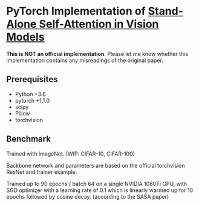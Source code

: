 # PyTorch Implementation of [Stand-Alone Self-Attention in Vision Models](https://arxiv.org/pdf/1906.05909.pdf)

**This is NOT an official implementation**. Please let me know whether this implementation contains any misreadings of the original paper.

## Prerequisites
 * Python +3.6
 * pytorch +1.1.0
 * scipy
 * Pillow
 * torchvision

## Benchmark

Trained with ImageNet. (WIP: CIFAR-10, CIFAR-100)

Backbone network and parameters are based on the official torchvision ResNet and trainer example.

Trained up to 90 epochs / batch 64 on a single NVIDIA 1080Ti GPU, with SGD optimizer with a learning rate of 0.1 which is linearly warmed up for 10 epochs followed by cosine decay. (according to the SASA paper)

